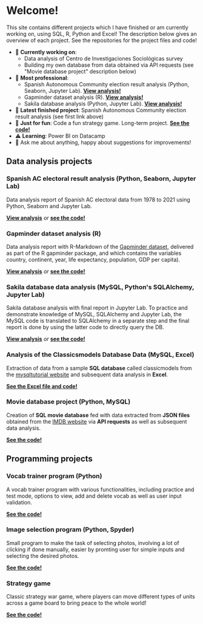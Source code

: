 # Welcome! 

This site contains different projects which I have finished or am currently working on, using SQL, R, Python and Excel! The description below gives an overview of each project. See the repositories for the project files and code!

- :vertical_traffic_light: **Currently working on**: 
  - Data analysis of Centro de Investigaciones Sociológicas survey 
  - Building my own database from data obtained via API requests (see "Movie database project" description below)
- :tada: **Most professional**: 
  - Spanish Autonomous Community election result analysis (Python, Seaborn, Jupyter Lab). **[View analysis!](https://spaniel01.github.io/Py_Seaborn_Spain_AC_elec_analysis/)** 
  - Gapminder dataset analysis (R). **[View analysis!](https://spaniel01.github.io/R_gapminder_analysis_report/)** 
  - Sakila database analysis (Python, Jupyter Lab). **[View analysis!](https://spaniel01.github.io/SQL_Python_sakila_data_analysis/)** 
- :baby_chick: **Latest finished project**: Spanish Autonomous Community election result analysis (see first link above)
- :dancer: **Just for fun**: Code a fun strategy game. Long-term project. **[See the code!](https://github.com/spaniel01/py_strategy_game)**
- :warning: **Learning**: Power BI on Datacamp
- 💬 Ask me about anything, happy about suggestions for improvements!
<!--- 📫 How to reach me: ... --->

## Data analysis projects

### Spanish AC electoral result analysis (Python, Seaborn, Jupyter Lab)
Data analysis report of Spanish AC electoral data from 1978 to 2021 using Python, Seaborn and Jupyter Lab. 

**[View analysis](https://spaniel01.github.io/Py_Seaborn_Spain_AC_elec_analysis/)** *or* **[see the code!](https://github.com/spaniel01/Py_Seaborn_Spain_AC_elec_analysis)** 

### Gapminder dataset analysis (R)
Data analysis report with R-Markdown of the [Gapminder dataset](https://www.rdocumentation.org/packages/gapminder/versions/0.3.0), delivered as part of the R gapminder package, and which contains the variables country, continent, year, life expectancy, population, GDP per capita). 

**[View analysis](https://spaniel01.github.io/R_gapminder_analysis_report/)** *or* **[see the code!](https://github.com/spaniel01/R_gapminder_analysis_report)** 

### Sakila database data analysis (MySQL, Python's SQLAlchemy, Jupyter Lab)
Sakila database analysis with final report in Jupyter Lab. To practice and demonstrate knowledge of MySQL, SQLAlchemy and Jupyter Lab, the MySQL code is translated to SQLAlchemy in a separate step and the final report is done by using the latter code to directly query the DB. 

**[View analysis](https://spaniel01.github.io/SQL_Python_sakila_data_analysis/)** *or* **[see the code!](https://github.com/spaniel01/SQL_Python_sakila_data_analysis)** 

### Analysis of the Classicsmodels Database Data (MySQL, Excel)
Extraction of data from a sample **SQL database** called classicmodels from the [mysqltutorial website](https://www.mysqltutorial.org/mysql-sample-database.aspx) and subsequent data analysis in **Excel**.

**[See the Excel file and code!](https://github.com/spaniel01/SQL_Excel_classicmodels_data_analysis)** 

### Movie database project (Python, MySQL)
Creation of **SQL movie database** fed with data extracted from **JSON files** obtained from the [IMDB website](https://www.imdb.com/) via **API requests** as well as subsequent data analysis.

**[See the code!](https://github.com/spaniel01/Python_API_imdb_database)** 

## Programming projects

### Vocab trainer program (Python)
A vocab trainer program with various functionalities, including practice and test mode, options to view, add and delete vocab as well as user input validation.

**[See the code!](https://github.com/spaniel01/Python_program_vocab_trainer)** 

### Image selection program (Python, Spyder)
Small program to make the task of selecting photos, involving a lot of clicking if done manually, easier by promting user for simple inputs and selecting the desired photos.

**[See the code!](https://github.com/spaniel01/Python_Spyder_image_selector)** 

### Strategy game
Classic strategy war game, where players can move different types of units across a game board to bring peace to the whole world!

**[See the code!](https://github.com/spaniel01/py_strategy_game)**
